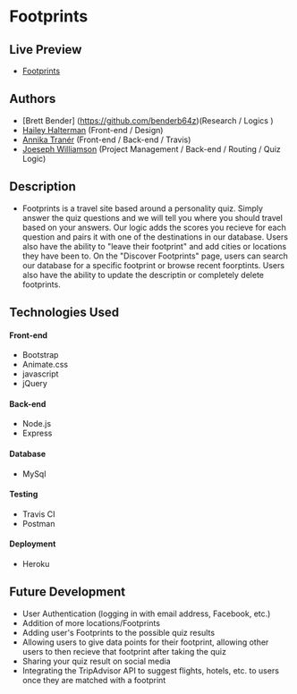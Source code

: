# Footprints

## Live Preview
  - [Footprints](https://herokuapp.com/)


## Authors
  - [Brett Bender] (https://github.com/benderb64z)(Research / Logics )
  - [Hailey Halterman](https://github.com/hhalter) (Front-end / Design)
  - [Annika Tranér](https://github.com/Annikizzle) (Front-end / Back-end / Travis)
  - [Joeseph Williamson](https://github.com/jmbw88) (Project Management / Back-end / Routing / Quiz Logic)
  
 
 ## Description
  - Footprints is a travel site based around a personality quiz. Simply answer the quiz questions and we will tell you where you should travel based on your answers. Our logic adds the scores you recieve for each question and pairs it with one of the destinations in our database. Users also have the ability to "leave their footprint" and add cities or locations they have been to. On the "Discover Footprints" page, users can search our database for a specific footprint or browse recent foorptints. Users also have the ability to update the descriptin or completely delete footprints.
  
  
  ## Technologies Used

  #### Front-end  
  - Bootstrap
  - Animate.css
  - javascript
  - jQuery

  #### Back-end
  - Node.js
  - Express

  #### Database
  - MySql

  #### Testing
  - Travis CI
  - Postman

  #### Deployment
  - Heroku
  
  
  ## Future Development
  - User Authentication (logging in with email address, Facebook, etc.)
  - Addition of more locations/Footprints
  - Adding user's Footprints to the possible quiz results
  - Allowing users to give data points for their footprint, allowing other users to then recieve that footprint after taking the quiz
  - Sharing your quiz result on social media
  - Integrating the TripAdvisor API to suggest flights, hotels, etc. to users once they are matched with a footprint
